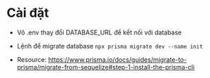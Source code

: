 # Cài đặt
- Vô .env thay đổi DATABASE_URL để kết nối với database

- Lệnh để migrate database
``` npx prisma migrate dev --name init ```
- Resource: https://www.prisma.io/docs/guides/migrate-to-prisma/migrate-from-sequelize#step-1-install-the-prisma-cli